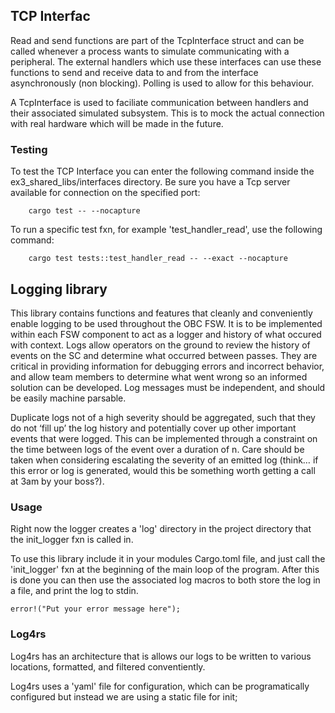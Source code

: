 ## TCP Interfac

Read and send functions are part of the TcpInterface struct and can be called whenever a process wants to simulate communicating with a peripheral.
The external handlers which use these interfaces can use these functions to send and receive data to and from the interface asynchronously (non blocking).
Polling is used to allow for this behaviour.

A TcpInterface is used to faciliate communication between handlers and their associated simulated subsystem. This is to mock the actual connection with real hardware which will be made in the future.

### Testing

To test the TCP Interface you can enter the following command inside the ex3_shared_libs/interfaces directory. Be sure you have a Tcp server available for connection on the specified port:

```@sh
    cargo test -- --nocapture 
```

To run a specific test fxn, for example 'test_handler_read', use the following command:

```@sh
    cargo test tests::test_handler_read -- --exact --nocapture
```

## Logging library

This library contains functions and features that cleanly and conveniently enable logging to be used throughout the OBC FSW. It is to be implemented within each FSW component to act as a logger and history of what occured with context. Logs allow operators on the ground to review the history of events on the SC and determine what occurred between passes. They are critical in providing information for debugging errors and incorrect behavior, and allow team members to determine what went wrong so an informed solution can be developed. Log messages must be independent, and should be easily machine parsable.

Duplicate logs not of a high severity should be aggregated, such that they do not ‘fill up’ the log history and potentially cover up other important events that were logged. This can be implemented through a constraint on the time between logs of the event over a duration of n. Care should be taken when considering escalating the severity of an emitted log (think… if this error or log is generated, would this be something worth getting a call at 3am by your boss?).

### Usage

Right now the logger creates a 'log' directory in the project directory that the init_logger fxn is called in.

To use this library include it in your modules Cargo.toml file, and just call the 'init_logger' fxn at the beginning of the main loop of the program. After this is done you can then use the associated log macros to both store the log in a file, and print the log to stdin.

```@Rust
error!("Put your error message here");
```

### Log4rs

Log4rs has an architecture that is allows our logs to be written to various locations, formatted, and filtered conventiently.

Log4rs uses a 'yaml' file for configuration, which can be programatically configured but instead we are using a static file for init;
